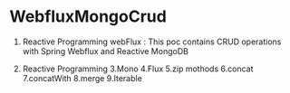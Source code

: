 # WebfluxMongoCrud

1. Reactive Programming webFlux  :  This poc contains CRUD operations with Spring Webflux and Reactive MongoDB 

1. Reactive Programming
3.Mono
4.Flux 
5.zip mothods
6.concat
7.concatWith
8.merge
9.Iterable
